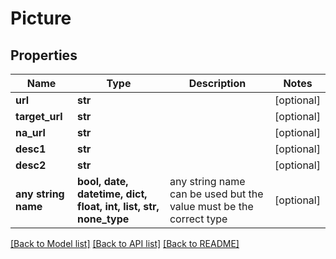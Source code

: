 # Picture


## Properties
Name | Type | Description | Notes
------------ | ------------- | ------------- | -------------
**url** | **str** |  | [optional] 
**target_url** | **str** |  | [optional] 
**na_url** | **str** |  | [optional] 
**desc1** | **str** |  | [optional] 
**desc2** | **str** |  | [optional] 
**any string name** | **bool, date, datetime, dict, float, int, list, str, none_type** | any string name can be used but the value must be the correct type | [optional]

[[Back to Model list]](../README.md#documentation-for-models) [[Back to API list]](../README.md#documentation-for-api-endpoints) [[Back to README]](../README.md)


